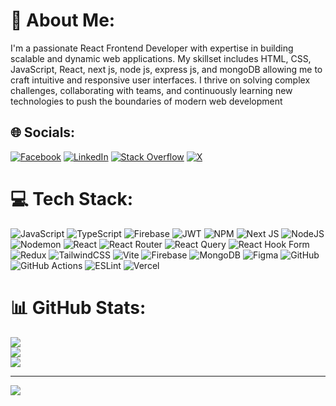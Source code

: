 # 💫 About Me:
I'm a passionate React Frontend Developer with expertise in building scalable and dynamic web applications. My skillset includes HTML, CSS, JavaScript, React, next js, node js, express js, and mongoDB allowing me to craft intuitive and responsive user interfaces. I thrive on solving complex challenges, collaborating with teams, and continuously learning new technologies to push the boundaries of modern web development


## 🌐 Socials:
[![Facebook](https://img.shields.io/badge/Facebook-%231877F2.svg?logo=Facebook&logoColor=white)](https://facebook.com/mdtawhidkhan.khan.7) [![LinkedIn](https://img.shields.io/badge/LinkedIn-%230077B5.svg?logo=linkedin&logoColor=white)](https://linkedin.com/in/tawhid-khan-khan-a993b617b) [![Stack Overflow](https://img.shields.io/badge/-Stackoverflow-FE7A16?logo=stack-overflow&logoColor=white)](https://stackoverflow.com/users/28894770) [![X](https://img.shields.io/badge/X-black.svg?logo=X&logoColor=white)](https://x.com/@Tawhid64393) 

# 💻 Tech Stack:
![JavaScript](https://img.shields.io/badge/javascript-%23323330.svg?style=for-the-badge&logo=javascript&logoColor=%23F7DF1E) ![TypeScript](https://img.shields.io/badge/typescript-%23007ACC.svg?style=for-the-badge&logo=typescript&logoColor=white) ![Firebase](https://img.shields.io/badge/firebase-%23039BE5.svg?style=for-the-badge&logo=firebase) ![JWT](https://img.shields.io/badge/JWT-black?style=for-the-badge&logo=JSON%20web%20tokens) ![NPM](https://img.shields.io/badge/NPM-%23CB3837.svg?style=for-the-badge&logo=npm&logoColor=white) ![Next JS](https://img.shields.io/badge/Next-black?style=for-the-badge&logo=next.js&logoColor=white) ![NodeJS](https://img.shields.io/badge/node.js-6DA55F?style=for-the-badge&logo=node.js&logoColor=white) ![Nodemon](https://img.shields.io/badge/NODEMON-%23323330.svg?style=for-the-badge&logo=nodemon&logoColor=%BBDEAD) ![React](https://img.shields.io/badge/react-%2320232a.svg?style=for-the-badge&logo=react&logoColor=%2361DAFB) ![React Router](https://img.shields.io/badge/React_Router-CA4245?style=for-the-badge&logo=react-router&logoColor=white) ![React Query](https://img.shields.io/badge/-React%20Query-FF4154?style=for-the-badge&logo=react%20query&logoColor=white) ![React Hook Form](https://img.shields.io/badge/React%20Hook%20Form-%23EC5990.svg?style=for-the-badge&logo=reacthookform&logoColor=white) ![Redux](https://img.shields.io/badge/redux-%23593d88.svg?style=for-the-badge&logo=redux&logoColor=white) ![TailwindCSS](https://img.shields.io/badge/tailwindcss-%2338B2AC.svg?style=for-the-badge&logo=tailwind-css&logoColor=white) ![Vite](https://img.shields.io/badge/vite-%23646CFF.svg?style=for-the-badge&logo=vite&logoColor=white) ![Firebase](https://img.shields.io/badge/firebase-a08021?style=for-the-badge&logo=firebase&logoColor=ffcd34) ![MongoDB](https://img.shields.io/badge/MongoDB-%234ea94b.svg?style=for-the-badge&logo=mongodb&logoColor=white) ![Figma](https://img.shields.io/badge/figma-%23F24E1E.svg?style=for-the-badge&logo=figma&logoColor=white) ![GitHub](https://img.shields.io/badge/github-%23121011.svg?style=for-the-badge&logo=github&logoColor=white) ![GitHub Actions](https://img.shields.io/badge/github%20actions-%232671E5.svg?style=for-the-badge&logo=githubactions&logoColor=white) ![ESLint](https://img.shields.io/badge/ESLint-4B3263?style=for-the-badge&logo=eslint&logoColor=white) ![Vercel](https://img.shields.io/badge/vercel-%23000000.svg?style=for-the-badge&logo=vercel&logoColor=white)
# 📊 GitHub Stats:
![](https://github-readme-stats.vercel.app/api?username=md-tawhid-khan&theme=dark&hide_border=false&include_all_commits=false&count_private=false)<br/>
![](https://github-readme-streak-stats.herokuapp.com/?user=md-tawhid-khan&theme=dark&hide_border=false)<br/>
![](https://github-readme-stats.vercel.app/api/top-langs/?username=md-tawhid-khan&theme=dark&hide_border=false&include_all_commits=false&count_private=false&layout=compact)

---
[![](https://visitcount.itsvg.in/api?id=md-tawhid-khan&icon=0&color=0)](https://visitcount.itsvg.in)

<!-- Proudly created with GPRM ( https://gprm.itsvg.in ) -->
